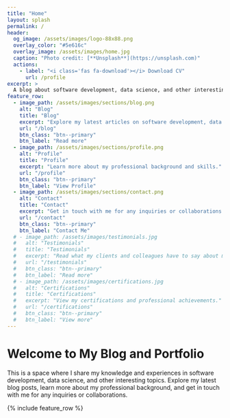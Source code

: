 ```yaml
---
title: "Home"
layout: splash
permalink: /
header:
  og_image: /assets/images/logo-88x88.png
  overlay_color: "#5e616c"
  overlay_image: /assets/images/home.jpg
  caption: "Photo credit: [**Unsplash**](https://unsplash.com)"
  actions:
    - label: "<i class='fas fa-download'></i> Download CV"
      url: /profile
excerpt: >
  A blog about software development, data science, and other interesting topics.
feature_row:
  - image_path: /assets/images/sections/blog.png
    alt: "Blog"
    title: "Blog"
    excerpt: "Explore my latest articles on software development, data science, and more."
    url: "/blog"
    btn_class: "btn--primary"
    btn_label: "Read more"
  - image_path: /assets/images/sections/profile.png
    alt: "Profile"
    title: "Profile"
    excerpt: "Learn more about my professional background and skills."
    url: "/profile"
    btn_class: "btn--primary"
    btn_label: "View Profile"
  - image_path: /assets/images/sections/contact.png
    alt: "Contact"
    title: "Contact"
    excerpt: "Get in touch with me for any inquiries or collaborations."
    url: "/contact"
    btn_class: "btn--primary"
    btn_label: "Contact Me"
  # - image_path: /assets/images/testimonials.jpg
  #   alt: "Testimonials"
  #   title: "Testimonials"
  #   excerpt: "Read what my clients and colleagues have to say about my work."
  #   url: "/testimonials"
  #   btn_class: "btn--primary"
  #   btn_label: "Read more"
  # - image_path: /assets/images/certifications.jpg
  #   alt: "Certifications"
  #   title: "Certifications"
  #   excerpt: "View my certifications and professional achievements."
  #   url: "/certifications"
  #   btn_class: "btn--primary"
  #   btn_label: "View more"
---
```


# Welcome to My Blog and Portfolio
This is a space where I share my knowledge and experiences in software development, data science, and other interesting topics. Explore my latest blog posts, learn more about my professional background, and get in touch with me for any inquiries or collaborations.

{% include feature_row %}

<style>
.feature__wrapper {
  display: flex;
  justify-content: space-between;
  flex-wrap: wrap;
  margin-top: 20px;
}

.feature__item {
  flex: 1 1 30%;
  margin: 10px;
  text-align: center;
}

.archive__item {
  border: 1px solid #eaeaea;
  border-radius: 8px;
  padding: 20px;
  background: #ffffff;
  transition: box-shadow 0.3s ease-in-out;
}

.archive__item:hover {
  box-shadow: 0 4px 8px rgba(0, 0, 0, 0.1);
}

.archive__item-teaser img {
  max-width: 100%;
  height: auto;
  border-radius: 4px;
}

.archive__item-body h2 {
  margin-top: 10px;
  font-size: 1.5em;
  color: #333;
}

.archive__item-body p {
  font-size: 1em;
  margin: 10px 0;
  color: #666;
}

.archive__item-body .btn--primary {
  display: inline-block;
  padding: 10px 20px;
  font-size: 1em;
  color: #ffffff;
  border-radius: 4px;
  text-decoration: none;
}
<style>